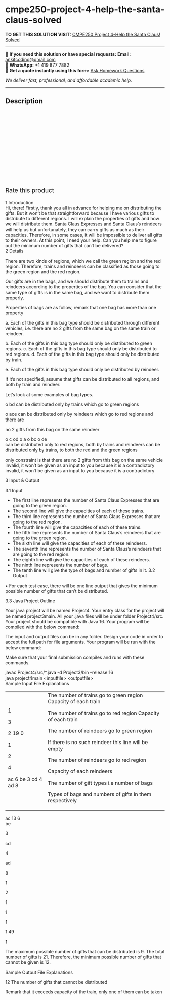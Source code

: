 # cmpe250-project-4-help-the-santa-claus-solved
**TO GET THIS SOLUTION VISIT:** [CMPE250 Project 4-Help the Santa Claus! Solved](https://www.ankitcodinghub.com/product/cmpe250-project-4-help-the-santa-claus-solved-2/)


---

📩 **If you need this solution or have special requests:** **Email:** ankitcoding@gmail.com  
📱 **WhatsApp:** +1 419 877 7882  
📄 **Get a quote instantly using this form:** [Ask Homework Questions](https://www.ankitcodinghub.com/services/ask-homework-questions/)

*We deliver fast, professional, and affordable academic help.*

---

<h2>Description</h2>



<div class="kk-star-ratings kksr-auto kksr-align-center kksr-valign-top" data-payload="{&quot;align&quot;:&quot;center&quot;,&quot;id&quot;:&quot;93969&quot;,&quot;slug&quot;:&quot;default&quot;,&quot;valign&quot;:&quot;top&quot;,&quot;ignore&quot;:&quot;&quot;,&quot;reference&quot;:&quot;auto&quot;,&quot;class&quot;:&quot;&quot;,&quot;count&quot;:&quot;0&quot;,&quot;legendonly&quot;:&quot;&quot;,&quot;readonly&quot;:&quot;&quot;,&quot;score&quot;:&quot;0&quot;,&quot;starsonly&quot;:&quot;&quot;,&quot;best&quot;:&quot;5&quot;,&quot;gap&quot;:&quot;4&quot;,&quot;greet&quot;:&quot;Rate this product&quot;,&quot;legend&quot;:&quot;0\/5 - (0 votes)&quot;,&quot;size&quot;:&quot;24&quot;,&quot;title&quot;:&quot;CMPE250 Project 4-Help the Santa Claus! Solved&quot;,&quot;width&quot;:&quot;0&quot;,&quot;_legend&quot;:&quot;{score}\/{best} - ({count} {votes})&quot;,&quot;font_factor&quot;:&quot;1.25&quot;}">

<div class="kksr-stars">

<div class="kksr-stars-inactive">
            <div class="kksr-star" data-star="1" style="padding-right: 4px">


<div class="kksr-icon" style="width: 24px; height: 24px;"></div>
        </div>
            <div class="kksr-star" data-star="2" style="padding-right: 4px">


<div class="kksr-icon" style="width: 24px; height: 24px;"></div>
        </div>
            <div class="kksr-star" data-star="3" style="padding-right: 4px">


<div class="kksr-icon" style="width: 24px; height: 24px;"></div>
        </div>
            <div class="kksr-star" data-star="4" style="padding-right: 4px">


<div class="kksr-icon" style="width: 24px; height: 24px;"></div>
        </div>
            <div class="kksr-star" data-star="5" style="padding-right: 4px">


<div class="kksr-icon" style="width: 24px; height: 24px;"></div>
        </div>
    </div>

<div class="kksr-stars-active" style="width: 0px;">
            <div class="kksr-star" style="padding-right: 4px">


<div class="kksr-icon" style="width: 24px; height: 24px;"></div>
        </div>
            <div class="kksr-star" style="padding-right: 4px">


<div class="kksr-icon" style="width: 24px; height: 24px;"></div>
        </div>
            <div class="kksr-star" style="padding-right: 4px">


<div class="kksr-icon" style="width: 24px; height: 24px;"></div>
        </div>
            <div class="kksr-star" style="padding-right: 4px">


<div class="kksr-icon" style="width: 24px; height: 24px;"></div>
        </div>
            <div class="kksr-star" style="padding-right: 4px">


<div class="kksr-icon" style="width: 24px; height: 24px;"></div>
        </div>
    </div>
</div>


<div class="kksr-legend" style="font-size: 19.2px;">
            <span class="kksr-muted">Rate this product</span>
    </div>
    </div>
<div class="page" title="Page 1">
<div class="layoutArea">
<div class="column"></div>
</div>
<div class="section">
<div class="layoutArea">
<div class="column">
&nbsp;

</div>
</div>
</div>
<div class="layoutArea">
<div class="column">
1 Introduction

</div>
</div>
<div class="layoutArea">
<div class="column">
Hi, there! Firstly, thank you all in advance for helping me on distributing the gifts. But it won’t be that straightforward because I have various gifts to distribute to different regions. I will explain the properties of gifts and how we will distribute them. Santa Claus Expresses and Santa Claus’s reindeers will help us but unfortunately, they can carry gifts as much as their capacities. Therefore, in some cases, it will be impossible to deliver all gifts to their owners. At this point, I need your help. Can you help me to figure out the minimum number of gifts that can’t be delivered?

</div>
</div>
</div>
<div class="page" title="Page 2">
<div class="layoutArea">
<div class="column">
2 Details

There are two kinds of regions, which we call the green region and the red region. Therefore, trains and reindeers can be classified as those going to the green region and the red region.

Our gifts are in the bags, and we should distribute them to trains and reindeers according to the properties of the bag. You can consider that the same type of gifts is in the same bag, and we want to distribute them properly.

Properties of bags are as follow, remark that one bag has more than one property

a. Each of the gifts in this bag type should be distributed through different vehicles, i.e. there are no 2 gifts from the same bag on the same train or reindeer.

b. Each of the gifts in this bag type should only be distributed to green regions. c. Each of the gifts in this bag type should only be distributed to red regions. d. Each of the gifts in this bag type should only be distributed by train.

e. Each of the gifts in this bag type should only be distributed by reindeer.

If it’s not specified, assume that gifts can be distributed to all regions, and both by train and reindeer.

Let’s look at some examples of bag types.

o bd can be distributed only by trains which go to green regions

o ace can be distributed only by reindeers which go to red regions and there are

no 2 gifts from this bag on the same reindeer

</div>
</div>
<div class="layoutArea">
<div class="column">
o c od o a o bc o de

</div>
<div class="column">
can be distributed only to red regions, both by trains and reindeers can be distributed only by trains, to both the red and the green regions

only constraint is that there are no 2 gifts from this bag on the same vehicle invalid, it won’t be given as an input to you because it is a contradictory invalid, it won’t be given as an input to you because it is a contradictory

</div>
</div>
</div>
<div class="page" title="Page 3">
<div class="layoutArea">
<div class="column">
3 Input &amp; Output

3.1 Input

<ul>
<li>The first line represents the number of Santa Claus Expresses that are going to the green region.</li>
<li>The second line will give the capacities of each of these trains.</li>
<li>The third line represents the number of Santa Claus Expresses that are going to
the red region.
</li>
<li>The fourth line will give the capacities of each of these trains.</li>
<li>The fifth line represents the number of Santa Claus’s reindeers that are going to
the green region.
</li>
<li>The sixth line will give the capacities of each of these reindeers.</li>
<li>The seventh line represents the number of Santa Claus’s reindeers that are going
to the red region.
</li>
<li>The eighth line will give the capacities of each of these reindeers.</li>
<li>The ninth line represents the number of bags.</li>
<li>The tenth line will give the type of bags and number of gifts in it.
3.2 Output
</li>
</ul>
• For each test case, there will be one line output that gives the minimum possible number of gifts that can’t be distributed.

3.3 Java Project Outline

Your java project will be named Project4. Your entry class for the project will be named project3main. All your .java files will be under folder Project4/src. Your project should be compatible with Java 16. Your program will be compiled with the below command:

The input and output files can be in any folder. Design your code in order to accept the full path for file arguments. Your program will be run with the below command:

Make sure that your final submission compiles and runs with these commands.

</div>
</div>
<div class="layoutArea">
<div class="column">
javac Project4/src/*.java -d Project3/bin –release 16

</div>
</div>
<div class="layoutArea">
<div class="column">
java project4main &lt;inputfile&gt; &lt;outputfile&gt;

</div>
</div>
</div>
<div class="page" title="Page 4">
<div class="section">
<div class="section">
<div class="layoutArea">
<div class="column">
Sample Input File Explanations

</div>
</div>
<table>
<tbody>
<tr>
<td>
<div class="layoutArea">
<div class="column">
1

3

2 19 0

1

2

4

ac 6 be 3 cd 4 ad 8

</div>
</div>
</td>
<td>
<div class="layoutArea">
<div class="column">
The number of trains go to green region Capacity of each train

The number of trains go to red region Capacity of each train

The number of reindeers go to green region

If there is no such reindeer this line will be empty

The number of reindeers go to red region

Capacity of each reindeers

The number of gift types i.e number of bags

Types of bags and numbers of gifts in them respectively

</div>
</div>
</td>
</tr>
</tbody>
</table>
<div class="layoutArea">
<div class="column">
ac 13 6

</div>
</div>
<div class="layoutArea">
<div class="column">
be

3

cd

4

ad

8

</div>
<div class="column">
1

2

1

1

1

1 49

1

</div>
</div>
<div class="layoutArea">
<div class="column">
The maximum possible number of gifts that can be distributed is 9. The total number of gifts is 21. Therefore, the minimum possible number of gifts that cannot be given is 12.

Sample Output File Explanations

12 The number of gifts that cannot be distributed

</div>
</div>
</div>
<div class="section">
<div class="layoutArea">
<div class="column">
Remark that it exceeds capacity of the train, only one of them can be taken

</div>
</div>
</div>
</div>
</div>
